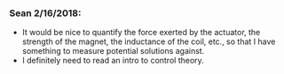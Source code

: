 ### Sean 2/16/2018:

- It would be nice to quantify the force exerted by the actuator, the strength of the magnet, the inductance of the coil, etc., so that I have something to measure potential solutions against.
- I definitely need to read an intro to control theory.

